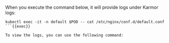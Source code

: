 When you execute the command below, it will provide logs under Karmor logs:

```
kubectl exec -it -n default $POD -- cat /etc/nginx/conf.d/default.conf
```{{exec}}

To view the logs, you can use the following command:








